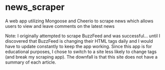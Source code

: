 # news_scraper
A web app utilizing Mongoose and Cheerio to scrape news which allows users to view and leave comments on the latest news

Note: I originally attempted to scrape BuzzFeed and was successful... until I discovered that BuzzFeed is changing their HTML tags daily and I would have to update constantly to keep the app working. Since this app is for educational purposes, I chose to switch to a site less likely to change tags (and break my scraping app).  The downfall is that this site does not have a summary of each article.